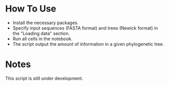 
# How To Use
- Install the necessary packages.
- Specify input sequences (FASTA format) and trees (Newick format) in the "Loading data" section.
- Run all cells in the notebook.
- The script output the amount of information in a given phylogenetic tree.

# Notes
This script is still under development.